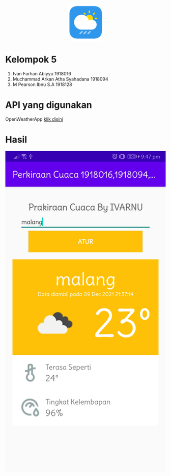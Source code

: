 <p align="center">
  <img width="110" height="auto" src="./app/src/main/res/drawable/logo.png" alt>                        
</p>
 <h1>Kelompok 5</h1>
 <ol>
  <li>Ivan Farhan Abiyyu 1918016</li>
  <li>Muchammad Arkan Atha Syahadana 1918094</li>
  <li>M Pearson Ibnu S.A 1918128</li>
</ol>
<h1>API yang digunakan</h1>
<p>OpenWeatherApp <a href="https://openweathermap.org/" target="_blank">klik disini</a></p>
<h1>Hasil</h1>
<img width="auto" height="auto" src="./Hasil.jpg" alt>   
